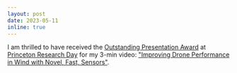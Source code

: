 ```yaml
---
layout: post
date: 2023-05-11
inline: true
---
```


I am thrilled to have received the [Outstanding Presentation Award](https://researchday.princeton.edu/present/awards/2023-award-winners) at [Princeton Research Day](https://researchday.princeton.edu/) for my 3-min video: ["Improving Drone Performance in Wind with Novel, Fast, Sensors"](https://youtu.be/uw0p1I9V2CM).